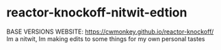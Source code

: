 # reactor-knockoff-nitwit-edtion
BASE VERSIONS WEBSITE: https://cwmonkey.github.io/reactor-knockoff/
Im a nitwit, Im making edits to some things for my own personal tastes
